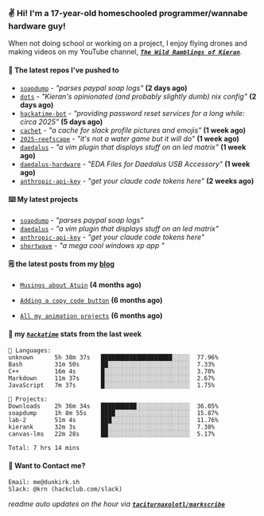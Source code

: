 ### ✌️ Hi! I'm a 17-year-old homeschooled programmer/wannabe hardware guy!

When not doing school or working on a project, I enjoy flying drones and making videos on my YouTube channel, [**_`The Wild Ramblings of Kieran`_**](https://youtube.com/@kieran.rambles).

#### 👷 The latest repos I've pushed to

- [`soapdump`](https://github.com/taciturnaxolotl/soapdump) - _"parses paypal soap logs"_ **(2 days ago)**
- [`dots`](https://github.com/taciturnaxolotl/dots) - _"Kieran's opinionated (and probably slightly dumb) nix config"_ **(2 days ago)**
- [`hackatime-bot`](https://github.com/taciturnaxolotl/hackatime-bot) - _"providing password reset services for a long while: circa 2025"_ **(5 days ago)**
- [`cachet`](https://github.com/taciturnaxolotl/cachet) - _"a cache for slack profile pictures and emojis"_ **(1 week ago)**
- [`2025-reefscape`](https://github.com/df1317/2025-reefscape) - _"it's not a water game but it will do"_ **(1 week ago)**
- [`daedalus`](https://github.com/taciturnaxolotl/daedalus) - _"a vim plugin that displays stuff on an led matrix"_ **(1 week ago)**
- [`daedalus-hardware`](https://github.com/geschmit/daedalus-hardware) - _"EDA Files for Daedalus USB Accessory"_ **(1 week ago)**
- [`anthropic-api-key`](https://github.com/taciturnaxolotl/anthropic-api-key) - _"get your claude code tokens here"_ **(2 weeks ago)**

#### ⌨️ My latest projects

- [`soapdump`](https://github.com/taciturnaxolotl/soapdump) - _"parses paypal soap logs"_
- [`daedalus`](https://github.com/taciturnaxolotl/daedalus) - _"a vim plugin that displays stuff on an led matrix"_
- [`anthropic-api-key`](https://github.com/taciturnaxolotl/anthropic-api-key) - _"get your claude code tokens here"_
- [`shortwave`](https://github.com/taciturnaxolotl/shortwave) - _"a mega cool windows xp app "_

#### 🗒️ the latest posts from my [blog](https://dunkirk.sh)

- [`Musings about Atuin`](https://dunkirk.sh/blog/atuin/) **(4 months ago)**

- [`Adding a copy code button`](https://dunkirk.sh/blog/adding-a-copy-button/) **(6 months ago)**

- [`All my animation projects`](https://dunkirk.sh/blog/my-animations/) **(6 months ago)**



#### 📡 my [_`hackatime`_](https://waka.hackclub.com) stats from the last week

```text
💾 Languages:
unknown      5h 38m 37s   ████████████████████░░░░░  77.96%
Bash         31m 50s      ██░░░░░░░░░░░░░░░░░░░░░░░  7.33%
C++          16m 4s       █░░░░░░░░░░░░░░░░░░░░░░░░  3.70%
Markdown     11m 37s      █░░░░░░░░░░░░░░░░░░░░░░░░  2.67%
JavaScript   7m 37s       █░░░░░░░░░░░░░░░░░░░░░░░░  1.75%

💼 Projects:
Downloads    2h 36m 34s   ██████████░░░░░░░░░░░░░░░  36.05%
soapdump     1h 8m 55s    ████░░░░░░░░░░░░░░░░░░░░░  15.87%
lab-2        51m 4s       ███░░░░░░░░░░░░░░░░░░░░░░  11.76%
kierank      32m 3s       ██░░░░░░░░░░░░░░░░░░░░░░░  7.38%
canvas-lms   22m 28s      ██░░░░░░░░░░░░░░░░░░░░░░░  5.17%

Total: 7 hrs 14 mins
```

#### 📮 Want to Contact me?

```text
Email: me@dunkirk.sh
Slack: @krn (hackclub.com/slack)
```

_readme auto updates on the hour via [**`taciturnaxolotl/markscribe`**](https://github.com/taciturnaxolotl/markscribe)_
